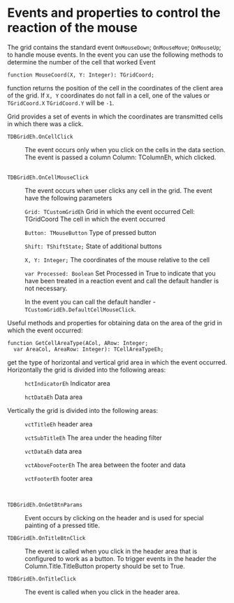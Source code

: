 # Events and properties to control the reaction of the mouse

The grid contains the standard event `OnMouseDown`; `OnMouseMove`; `OnMouseUp`; to handle mouse events.
In the event you can use the following methods to determine the number of the cell that worked Event 

```pascal:no-line-numbers
function MouseCoord(X, Y: Integer): TGridCoord;
```

function returns the position of the cell in the coordinates of the client area of the grid. 
If `X, Y` coordinates do not fall in a cell, one of the values or `TGridCoord.X` `TGridCoord.Y` will be `-1`.

Grid provides a set of events in which the coordinates are transmitted cells in which there was a click.

`TDBGridEh.OnCellClick`
<dd>
The event occurs only when you click on the cells in the data section.
The event is passed a column Column: TColumnEh, which clicked. 
</dd>
<br>

`TDBGridEh.OnCellMouseClick`
<dd>
The event occurs when user clicks any cell in the grid.
The event have the following parameters

`Grid: TCustomGridEh`	Grid in which the event occurred
Cell: TGridCoord		The cell in which the event occurred

`Button: TMouseButton`	Type of pressed button 

`Shift: TShiftState;` 	State of additional buttons

`X, Y: Integer;` 		The coordinates of the mouse relative to the cell

`var Processed: Boolean`	Set Processed in True to indicate that you have been treated in a reaction event and call the default handler is not necessary.

In the event you can call the default handler - `TCustomGridEh.DefaultCellMouseClick`.
</dd>

Useful methods and properties for obtaining data on the area of the grid in which the event occurred:

```pascal:no-line-numbers
function GetCellAreaType(ACol, ARow: Integer; 
  var AreaCol, AreaRow: Integer): TCellAreaTypeEh;
```

get the type of horizontal and vertical grid area in which the event occurred. 
Horizontally the grid is divided into the following areas:

<dd>

 `hctIndicatorEh`	Indicator area

 `hctDataEh` 		Data area 

</dd>

 Vertically the grid is divided into the following areas:
 <dd>

 `vctTitleEh`		header area

 `vctSubTitleEh`		The area under the heading filter

 `vctDataEh`		data area

 `vctAboveFooterEh`	The area between the footer and data

 `vctFooterEh`		footer area
  </dd>
<br>

`TDBGridEh.OnGetBtnParams`
<dd>Event occurs by clicking on the header and is used for special painting of a pressed title.</dd>

`TDBGridEh.OnTitleBtnClick`
<dd>The event is called when you click in the header area that is configured to work as a button. To trigger events in the header the Column.Title.TitleButton property should be set to True.</dd>

`TDBGridEh.OnTitleClick`
<dd>The event is called when you click in the header area.</dd>
